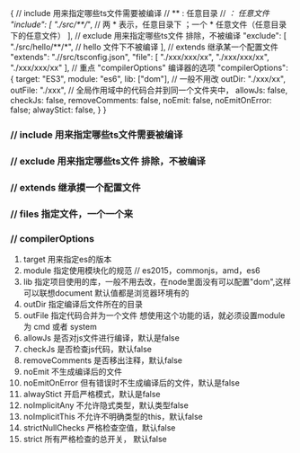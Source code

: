 {
    // include 用来指定哪些ts文件需要被编译
    // ** : 任意目录
    // *： 任意文件
    "include": [
        "./src/**/*", // 两 * 表示，任意目录下 ；一个 * 任意文件（任意目录下的任意文件）
    ],
    // exclude 用来指定哪些ts文件 排除，不被编译
    "exclude": [
        "./src/hello/**/*", // hello 文件下不被编译
    ],
    // extends 继承某一个配置文件
    "extends": ".//src/tsconfig.json",
    "file": [
        "./xxx/xxx/xx",
        "./xxx/xxx/xx",
        "./xxx/xxx/xx"
    ],
    //  重点 "compilerOptions" 编译器的选项
    "compilerOptions": {
        target: "ES3",
        module: "es6",
        lib: ["dom"], // 一般不用改
        outDir: "./xxx/xx",
        outFile: "./xxx", // 全局作用域中的代码合并到同一个文件夹中，
        allowJs: false,
        checkJs: false,
        removeComments: false,
        noEmit: false,
        noEmitOnError: false;
        alwayStict: false,
    }
}
### // include 用来指定哪些ts文件需要被编译
### // exclude 用来指定哪些ts文件 排除，不被编译
### // extends 继承摸一个配置文件
### // files 指定文件，一个一个来
### // compilerOptions
1. target
    用来指定es的版本
2. module
    指定使用模块化的规范 // es2015，commonjs，amd，es6
3. lib
    指定项目使用的库，一般不用去改，在node里面没有可以配置"dom",这样可以联想document
    默认值都是浏览器环境有的
4. outDir
    指定编译后文件所在的目录
5. outFile
    指定代码合并为一个文件
    想使用这个功能的话，就必须设置module 为 cmd 或者 system 
6. allowJs
    是否对js文件进行编译，默认是false
7. checkJs
    是否检查js代码，默认false
8. removeComments
    是否移出注释，默认false
9. noEmit
    不生成编译后的文件
10. noEmitOnError
    但有错误时不生成编译后的文件，默认是false
11. alwayStict
    开启严格模式，默认是false
12. noImplicitAny
    不允许隐式类型，默认类型false
13. noImplicitThis
    不允许不明确类型的this，默认false
14. strictNullChecks
    严格检查空值，默认false
15. strict
    所有严格检查的总开关， 默认false